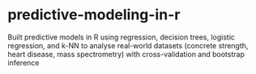 # predictive-modeling-in-r
Built predictive models in R using regression, decision trees, logistic regression, and k-NN to analyse real-world datasets (concrete strength, heart disease, mass spectrometry) with cross-validation and bootstrap inference
